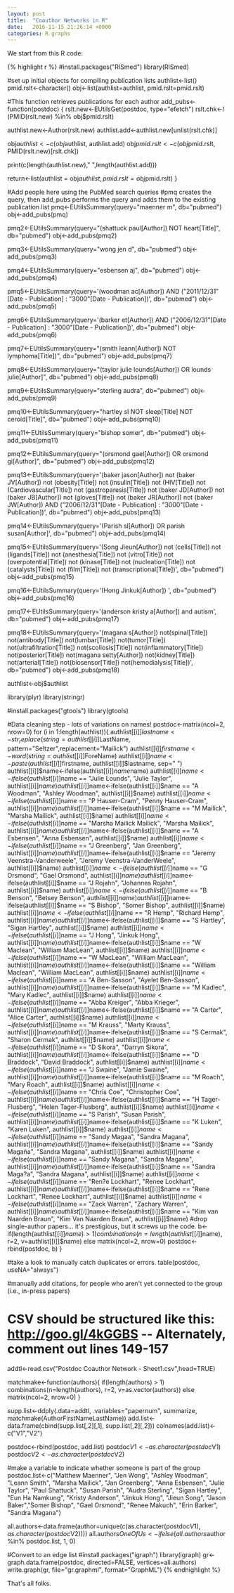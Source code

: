 ```yaml
---
layout: post
title:  "Coauthor Networks in R"
date:   2016-11-15 21:26:14 +0000
categories: R graphs
---
```


We start from this R code:

{% highlight r %}
#install.packages("RISmed")
library(RISmed)

#set up initial objects for compiling publication lists
authlist<-list()
pmid.rslt<-character()
obj<-list(authlist=authlist, pmid.rslt=pmid.rslt)

#This function retrieves publications for each author
add_pubs<-function(postdoc) {
  rslt.new<-EUtilsGet(postdoc, type="efetch")
  rslt.chk<-!(PMID(rslt.new) %in% obj$pmid.rslt)
  
  authlist.new<-Author(rslt.new)
  authlist.add<-authlist.new[unlist(rslt.chk)]
  
  obj$authlist<-c(obj$authlist, authlist.add)
  obj$pmid.rslt<-c(obj$pmid.rslt, PMID(rslt.new)[rslt.chk])
  
  print(c(length(authlist.new)," ",length(authlist.add)))
  
  return<-list(authlist = obj$authlist,  pmid.rslt=obj$pmid.rslt)
}

#Add people here using the PubMed search queries
#pmq creates the query, then add_pubs performs the query and adds them to the existing publication list
pmq<-EUtilsSummary(query="maenner m", db="pubmed")
obj<-add_pubs(pmq)

pmq2<-EUtilsSummary(query="(shattuck paul[Author]) NOT heart[Title]", db="pubmed")
obj<-add_pubs(pmq2)

pmq3<-EUtilsSummary(query="wong jen d", db="pubmed")
obj<-add_pubs(pmq3)

pmq4<-EUtilsSummary(query="esbensen aj", db="pubmed")
obj<-add_pubs(pmq4)

pmq5<-EUtilsSummary(query='(woodman ac[Author]) AND ("2011/12/31"[Date - Publication] : "3000"[Date - Publication])', db="pubmed")
obj<-add_pubs(pmq5)

pmq6<-EUtilsSummary(query='(barker et[Author]) AND ("2006/12/31"[Date - Publication] : "3000"[Date - Publication])', db="pubmed")
obj<-add_pubs(pmq6)

pmq7<-EUtilsSummary(query="(smith leann[Author]) NOT lymphoma[Title])", db="pubmed")
obj<-add_pubs(pmq7)

pmq8<-EUtilsSummary(query="(taylor julie lounds[Author]) OR lounds julie[Author]", db="pubmed")
obj<-add_pubs(pmq8)

pmq9<-EUtilsSummary(query="sterling audra", db="pubmed")
obj<-add_pubs(pmq9)

pmq10<-EUtilsSummary(query="hartley sl NOT sleep[Title] NOT ceroid[Title]", db="pubmed")
obj<-add_pubs(pmq10)

pmq11<-EUtilsSummary(query="bishop somer", db="pubmed")
obj<-add_pubs(pmq11)

pmq12<-EUtilsSummary(query="(orsmond gael[Author]) OR orsmond gi[Author]", db="pubmed")
obj<-add_pubs(pmq12)

pmq13<-EUtilsSummary(query='(baker jason[Author]) not (baker JV[Author]) not (obesity[Title]) not (insulin[Title]) not (HIV[Title]) not (Cardiovascular[Title]) not (gastroparesis[Title]) not (baker JD[Author]) not (baker JB[Author]) not (gloves[Title]) not (baker JR[Author]) not (baker JW[Author]) AND ("2006/12/31"[Date - Publication] : "3000"[Date - Publication])', db="pubmed")
obj<-add_pubs(pmq13)

pmq14<-EUtilsSummary(query='(Parish sl[Author]) OR parish susan[Author]', db="pubmed")
obj<-add_pubs(pmq14)

pmq15<-EUtilsSummary(query='(Song Jieun[Author]) not (cells[Title]) not (ligands[Title]) not (anesthesia[Title]) not  (vitro[Title]) not (overpotential[Title]) not (kinase[Title]) not (nucleation[Title]) not (catalysts[Title]) not (film[Title]) not (transcriptional[Title])', db="pubmed")
obj<-add_pubs(pmq15)

pmq16<-EUtilsSummary(query='(Hong Jinkuk[Author]) ', db="pubmed")
obj<-add_pubs(pmq16)

pmq17<-EUtilsSummary(query='(anderson kristy a[Author]) and autism', db="pubmed")
obj<-add_pubs(pmq17)

pmq18<-EUtilsSummary(query='(magana s[Author]) not(spinal[Title]) not(antibody[Title]) not(lumbar[Title]) not(tumor[Title]) not(ultrafiltration[Title]) not(scoliosis[Title]) not(inflammatory[Title]) not(posterior[Title]) not(magana setty[Author]) not(kidney[Title]) not(arterial[Title]) not(biosensor[Title]) not(hemodialysis[Title])', db="pubmed")
obj<-add_pubs(pmq18)


authlist<-obj$authlist


library(plyr)
library(stringr)

#install.packages("gtools")
library(gtools)


#Data cleaning step - lots of variations on names!
postdoc<-matrix(ncol=2, nrow=0)
for (i in 1:length(authlist)){
  authlist[[i]]$lastname<-str_replace(string=authlist[[i]]$LastName, pattern="Seltzer",replacement="Mailick")
  authlist[[i]]$firstname<-word(string=authlist[[i]]$ForeName) 
  authlist[[i]]$name<-paste( authlist[[i]]$firstname,   authlist[[i]]$lastname, sep=" ")
  authlist[[i]]$name<-ifelse(authlist[[i]]$name %in% c("Christopher Cuniff", "Chris Cunniff"), "Christopher Cunniff", authlist[[i]]$name)
  authlist[[i]]$name<-ifelse(authlist[[i]]$name == "Julie Lounds", "Julie Taylor", authlist[[i]]$name)
  authlist[[i]]$name<-ifelse(authlist[[i]]$name == "A Woodman", "Ashley Woodman", authlist[[i]]$name)
  authlist[[i]]$name<-ifelse(authlist[[i]]$name == "P Hauser-Cram", "Penny Hauser-Cram", authlist[[i]]$name)
  authlist[[i]]$name<-ifelse(authlist[[i]]$name == "M Mailick", "Marsha Mailick", authlist[[i]]$name)
  authlist[[i]]$name<-ifelse(authlist[[i]]$name == "Marsha Mailick Mailick", "Marsha Mailick", authlist[[i]]$name)
  authlist[[i]]$name<-ifelse(authlist[[i]]$name == "A Esbensen", "Anna Esbensen", authlist[[i]]$name)
  authlist[[i]]$name<-ifelse(authlist[[i]]$name == "J Greenberg", "Jan Greenberg", authlist[[i]]$name)
  authlist[[i]]$name<-ifelse(authlist[[i]]$name == "Jeremy Veenstra-Vanderweele", "Jeremy Veenstra-VanderWeele", authlist[[i]]$name)
  authlist[[i]]$name<-ifelse(authlist[[i]]$name == "G Orsmond", "Gael Orsmond", authlist[[i]]$name)
  authlist[[i]]$name<-ifelse(authlist[[i]]$name == "J Rojahn", "Johannes Rojahn", authlist[[i]]$name)
  authlist[[i]]$name<-ifelse(authlist[[i]]$name == "B Benson", "Betsey Benson", authlist[[i]]$name)
  authlist[[i]]$name<-ifelse(authlist[[i]]$name == "S Bishop", "Somer Bishop", authlist[[i]]$name)
  authlist[[i]]$name<-ifelse(authlist[[i]]$name == "R Hemp", "Richard Hemp", authlist[[i]]$name)
  authlist[[i]]$name<-ifelse(authlist[[i]]$name == "S Hartley", "Sigan Hartley", authlist[[i]]$name)
  authlist[[i]]$name<-ifelse(authlist[[i]]$name == "J Hong", "Jinkuk Hong", authlist[[i]]$name)
  authlist[[i]]$name<-ifelse(authlist[[i]]$name == "W Maclean", "William MacLean", authlist[[i]]$name)
  authlist[[i]]$name<-ifelse(authlist[[i]]$name == "W MacLean", "William MacLean", authlist[[i]]$name)
  authlist[[i]]$name<-ifelse(authlist[[i]]$name == "William Maclean", "William MacLean", authlist[[i]]$name)
  authlist[[i]]$name<-ifelse(authlist[[i]]$name == "A Ben-Sasson", "Ayelet Ben-Sasson", authlist[[i]]$name)
  authlist[[i]]$name<-ifelse(authlist[[i]]$name == "M Kadlec", "Mary Kadlec", authlist[[i]]$name)
  authlist[[i]]$name<-ifelse(authlist[[i]]$name == "Abba Kreiger", "Abba Krieger", authlist[[i]]$name)
  authlist[[i]]$name<-ifelse(authlist[[i]]$name == "A Carter", "Alice Carter", authlist[[i]]$name)
  authlist[[i]]$name<-ifelse(authlist[[i]]$name == "M Krauss", "Marty Krauss", authlist[[i]]$name)
  authlist[[i]]$name<-ifelse(authlist[[i]]$name == "S Cermak", "Sharon Cermak", authlist[[i]]$name)
  authlist[[i]]$name<-ifelse(authlist[[i]]$name == "D Sikora", "Darryn Sikora", authlist[[i]]$name)
  authlist[[i]]$name<-ifelse(authlist[[i]]$name == "D Braddock", "David Braddock", authlist[[i]]$name)
  authlist[[i]]$name<-ifelse(authlist[[i]]$name == "J Swaine", "Jamie Swaine", authlist[[i]]$name)
  authlist[[i]]$name<-ifelse(authlist[[i]]$name == "M Roach", "Mary Roach", authlist[[i]]$name)
  authlist[[i]]$name<-ifelse(authlist[[i]]$name == "Chris Coe", "Christopher Coe", authlist[[i]]$name)
  authlist[[i]]$name<-ifelse(authlist[[i]]$name == "H Tager-Flusberg", "Helen Tager-Flusberg", authlist[[i]]$name)
  authlist[[i]]$name<-ifelse(authlist[[i]]$name == "S Parish", "Susan Parish", authlist[[i]]$name)
  authlist[[i]]$name<-ifelse(authlist[[i]]$name == "K Luken", "Karen Luken", authlist[[i]]$name)
  authlist[[i]]$name<-ifelse(authlist[[i]]$name == "Sandy Magaa", "Sandra Magana", authlist[[i]]$name)
  authlist[[i]]$name<-ifelse(authlist[[i]]$name == "Sandy Magaña", "Sandra Magana", authlist[[i]]$name)
  authlist[[i]]$name<-ifelse(authlist[[i]]$name == "Sandy Magana", "Sandra Magana", authlist[[i]]$name)
  authlist[[i]]$name<-ifelse(authlist[[i]]$name == "Sandra Maga?a", "Sandra Magana", authlist[[i]]$name)
  authlist[[i]]$name<-ifelse(authlist[[i]]$name == "Ren?e Lockhart", "Renee Lockhart", authlist[[i]]$name)
  authlist[[i]]$name<-ifelse(authlist[[i]]$name == "Rene Lockhart", "Renee Lockhart", authlist[[i]]$name)
  authlist[[i]]$name<-ifelse(authlist[[i]]$name == "Zack Warren", "Zachary Warren", authlist[[i]]$name)
  authlist[[i]]$name<-ifelse(authlist[[i]]$name == "Kim van Naarden Braun", "Kim Van Naarden Braun", authlist[[i]]$name)
  #drop single-author papers... it's prestigious, but it screws up the code.
  b<-if(length(authlist[[i]]$name) > 1) combinations(n=length(authlist[[i]]$name), r=2, v=authlist[[i]]$name) else matrix(ncol=2, nrow=0)
  postdoc<-rbind(postdoc, b)
}

#take a look to manually catch duplicates or errors. 
table(postdoc, useNA="always")

#manually add citations, for people who aren't yet connected to the group (i.e., in-press papers)
# CSV should be structured like this: http://goo.gl/4kGGBS  -- Alternately, comment out lines 149-157
addtl<-read.csv("Postdoc Coauthor Network - Sheet1.csv",head=TRUE)

matchmake<-function(authors){
  if(length(authors) > 1) combinations(n=length(authors), r=2, v=as.vector(authors)) else matrix(ncol=2, nrow=0)
}

supp.list<-ddply(.data=addtl, .variables="papernum", summarize, matchmake(AuthorFirstNameLastName))
add.list<-data.frame(cbind(supp.list[,2][,1], supp.list[,2][,2]))
colnames(add.list)<-c("V1","V2")

postdoc<-rbind(postdoc, add.list)
postdoc$V1<-as.character(postdoc$V1)
postdoc$V2<-as.character(postdoc$V2)

#make a variable to indicate whether someone is part of the group
postdoc.list<-c("Matthew Maenner", "Jen Wong", "Ashley Woodman", "Leann Smith", "Marsha Mailick", "Jan Greenberg", "Anna Esbensen", "Julie Taylor",
                "Paul Shattuck", "Susan Parish", "Audra Sterling", "Sigan Hartley", "Eun Ha Namkung", "Kristy Anderson", "Jinkuk Hong", "Jieun Song", 
                "Jason Baker","Somer Bishop", "Gael Orsmond", "Renee Makuch", "Erin Barker", "Sandra Magana")


all.authors<-data.frame(author=unique(c(as.character(postdoc$V1), as.character(postdoc$V2))))
all.authors$OneOfUs<-ifelse(all.authors$author %in% postdoc.list, 1, 0)

#Convert to an edge list
#install.packages("igraph")
library(igraph)
gr<-graph.data.frame(postdoc, directed=FALSE, vertices=all.authors)
write.graph(gr, file="gr.graphml", format="GraphML")
{% endhighlight %}

That's all folks.
